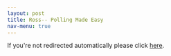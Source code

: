 ```yaml
---
layout: post
title: Ross-- Polling Made Easy
nav-menu: true
---
```

<script type="text/javascript">
             window.location.href = "http://ezranewman.com/ross"
</script>

If you're not redirected automatically please click [here](http://ezranewman.com/ross).
